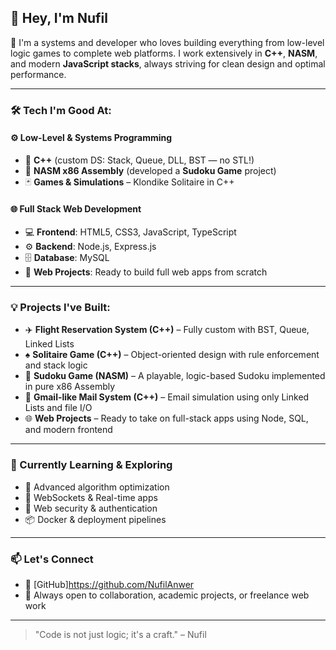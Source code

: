 ## 👋 Hey, I'm Nufil

🎯 I'm a systems and  developer who loves building everything from low-level logic games to complete web platforms. I work extensively in **C++**, **NASM**, and modern **JavaScript stacks**, always striving for clean design and optimal performance.

---

### 🛠️ Tech I'm Good At:

#### ⚙️ Low-Level & Systems Programming
- 🔢 **C++** (custom DS: Stack, Queue, DLL, BST — no STL!)
- 🧩 **NASM x86 Assembly** (developed a **Sudoku Game** project)
- 🃏 **Games & Simulations** – Klondike Solitaire in C++

#### 🌐 Full Stack Web Development
- 💻 **Frontend**: HTML5, CSS3, JavaScript, TypeScript
- ⚙️ **Backend**: Node.js, Express.js
- 🗄️ **Database**: MySQL
- 🎯 **Web Projects**: Ready to build full web apps from scratch

---

### 💡 Projects I've Built:

- ✈️ **Flight Reservation System (C++)** – Fully custom with BST, Queue, Linked Lists
- ♠️ **Solitaire Game (C++)** – Object-oriented design with rule enforcement and stack logic
- 🔢 **Sudoku Game (NASM)** – A playable, logic-based Sudoku implemented in pure x86 Assembly
- 📩 **Gmail-like Mail System (C++)** – Email simulation using only Linked Lists and file I/O
- 🌐 **Web Projects** – Ready to take on full-stack apps using Node, SQL, and modern frontend

---

### 🌱 Currently Learning & Exploring
- 🧠 Advanced algorithm optimization
- 📲 WebSockets & Real-time apps
- 🔐 Web security & authentication
- 📦 Docker & deployment pipelines

---

### 📫 Let's Connect
- 💼 [GitHub]https://github.com/NufilAnwer
- 📨 Always open to collaboration, academic projects, or freelance web work

---

> "Code is not just logic; it's a craft." – Nufil
